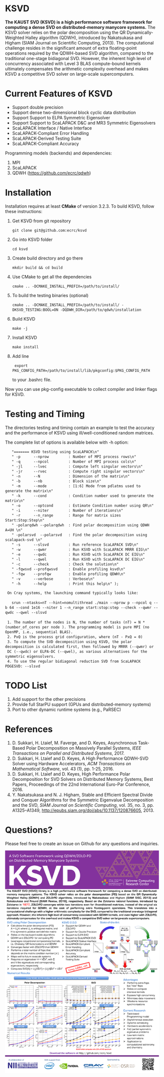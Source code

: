 KSVD
================
**The KAUST SVD (KSVD) is a high performance software framework for computing a dense SVD on distributed-memory manycore systems.** 
The KSVD solver relies on the polar decomposition using the QR Dynamically-Weighted Halley algorithm (QDWH), 
introduced by Nakatsukasa and Higham (SIAM Journal on Scientific Computing, 2013). 
The computational challenge resides in the significant amount of extra floating-point operations required by the QDWH-based SVD algorithm,
compared to the traditional one-stage bidiagonal SVD. 
However, the inherent high level of concurrency associated with Level 3 BLAS compute-bound kernels ultimately 
compensates the arithmetic complexity overhead and makes KSVD a competitive SVD solver on large-scale supercomputers.

Current Features of KSVD
===========================

- Support double precision
- Support dense two-dimensional block cyclic data distribution
- Support Support to ELPA Symmetric Eigensolver
- Support Support to ScaLAPACK D&C and MR3 Symmetric Eigensolvers
- ScaLAPACK Interface / Native Interface
- ScaLAPACK-Compliant Error Handling
- ScaLAPACK-Derived Testing Suite
- ScaLAPACK-Compliant Accuracy
 
Programming models (backends) and dependencies:
1.  MPI
2.  ScaLAPACK
3.  QDWH (https://github.com/ecrc/qdwh)


Installation
============

Installation requires at least **CMake** of version 3.2.3. To build KSVD,
follow these instructions:

1.  Get KSVD from git repository

        git clone git@github.com:ecrc/ksvd

2.  Go into KSVD folder

        cd ksvd

3.  Create build directory and go there

        mkdir build && cd build

4.  Use CMake to get all the dependencies

        cmake .. -DCMAKE_INSTALL_PREFIX=/path/to/install/

5.  To build the testing binaries (optional)

        cmake .. -DCMAKE_INSTALL_PREFIX=/path/to/install/ -DKSVD_TESTING:BOOL=ON -DQDWH_DIR=/path/to/qdwh/installation

5.  Build KSVD

        make -j

6.  Install KSVD

        make install

7. Add line

        export PKG_CONFIG_PATH=/path/to/install/lib/pkgconfig:$PKG_CONFIG_PATH

    to your .bashrc file.

Now you can use pkg-config executable to collect compiler and linker flags for
KSVD.

Testing and Timing
==================

The directories testing and timing contain an example 
to test the accuracy and the performance of KSVD using
ill/well-conditioned random matrices.

   The complete list of options is available below with -h option:
  
  ```
     "======= KSVD testing using ScaLAPACK\n"
     " -p      --nprow         : Number of MPI process rows\n"
     " -q      --npcol         : Number of MPI process cols\n"
     " -jl     --lvec          : Compute left singular vectors\n"
     " -jr     --rvec          : Compute right singular vectors\n"
     " -n      --N             : Dimension of the matrix\n"
     " -b      --nb            : Block size\n"
     " -m      --mode          : [1:6] Mode from pdlatms used to generate the matrix\n"
     " -k      --cond          : Condition number used to generate the matrix\n"
     " -o      --optcond       : Estimate Condition number using QR\n"
     " -i      --niter         : Number of iterations\n"
     " -r      --n_range       : Range for matrix sizes Start:Stop:Step\n"
     " -polarqdwh --polarqdwh  : Find polar decomposition using QDWH A=UH \n"
     " -polarsvd  --polarsvd   : Find the polar decomposition using scalapack-svd \n"
     " -s      --slsvd         : Run reference ScaLAPACK SVD\n"
     " -w      --qwmr          : Run KSVD with ScaLAPACK MRRR EIG\n"
     " -e      --qwdc          : Run KSVD with ScaLAPACK DC EIG\n"
     " -l      --qwel          : Run KSVD with ScaLAPACK DC EIG\n"
     " -c      --check         : Check the solution\n"
     " -fqwsvd --profqwsvd     : Enable profiling ksvd\n"
     " -fqw    --profqw        : Enable profiling QDWH\n"
     " -v      --verbose       : Verbose\n"
     " -h      --help          : Print this help\n" );
```
     On Cray systems, the launching command typically looks like:
    
       srun --ntasks=nT --hint=nomultithread ./main --nprow p --npcol q --b 64 --cond 1e16 --niter 1 --n_range start:stop:step --check --qwmr --qwdc --qwel --slsvd

     1. The number of the nodes is N, the number of tasks (nT) = N * (number_of_cores per node ). The programming model is pure MPI (no OpenMP, i.e., sequential BLAS).
     2. PxQ is the process grid configuration, where (nT - PxQ = 0)
     3. To compute the SVD decomposition using KSVD, the polar decomposition is calculated first, then followed by MRRR (--qwmr) or 
	 DC (--qwdc) or ELPA-DC (--qwel), as various alternatives for the symmetric eigensolvers.
     4. To use the regular bidiagonal reduction SVD from ScaLAPACK PDGESVD: --slsvd


TODO List
=========

1.  Add support for the other precisions 
2.  Provide full StarPU support (GPUs and distributed-memory systems)
3.  Port to other dynamic runtime systems (e.g., PaRSEC)


References
==========
1. D. Sukkari, H. Ltaief, M. Faverge, and D. Keyes, Asynchronous Task-Based Polar
Decomposition on Massively Parallel Systems, *IEEE Transactions on Parallel and 
Distributed Systems*, 2017.
2. D. Sukkari, H. Ltaief and D. Keyes, A High Performance QDWH-SVD Solver using
Hardware Accelerators, *ACM Transactions on Mathematical Software*, vol. 43 (1), pp. 1-25, 2016.
3. D. Sukkari, H. Ltaief and D. Keyes, High Performance Polar Decomposition for SVD
Solvers on Distributed Memory Systems, Best Papers, Proceedings of the 22nd International Euro-Par Conference, 2016.
4. Y. Nakatsukasa and N. J. Higham, Stable and Efficient Spectral Divide and Conquer 
Algorithms for the Symmetric Eigenvalue Decomposition and the SVD, *SIAM Journal on Scientific Computing*,
vol. 35, no. 3, pp. A1325–A1349, http://epubs.siam.org/doi/abs/10.1137/120876605, 2013.


Questions?
==========
Please feel free to create an issue on Github for any questions and inquiries.


![Handout](docs/KSVD.png)

